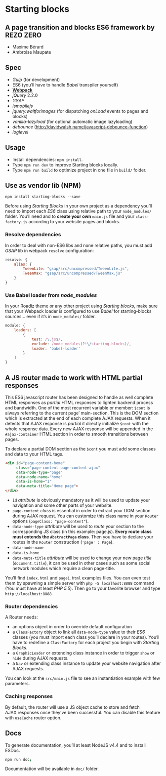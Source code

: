 # Starting blocks
## A page transition and blocks ES6 framework by REZO ZERO

- Maxime Bérard
- Ambroise Maupate

## Spec

- *Gulp* (for development)
- ES6 (you’ll have to handle *Babel* transpiler yourself)
- [**Webpack**](https://webpack.github.io/docs/)
- *jQuery* 2.2.0
- *GSAP*
- *ismobilejs*
- *jquery.waitforimages* (for dispatching *onLoad* events to pages and blocks)
- *vanilla-lazyload* (for optional automatic image lazyloading)
- *debounce* (http://davidwalsh.name/javascript-debounce-function)
- *loglevel*

## Usage

- Install dependencies: `npm install`.
- Type `npm run dev` to improve Starting blocks locally.
- Type `npm run build` to optimize project in one file in `build/` folder.

## Use as vendor lib (NPM)

```shell
npm install starting-blocks --save
```

Before using *Starting Blocks* in your own project as a dependency you’ll need to import each *ES6* class using relative path to your `node_modules/` folder. You’ll need and to **create your own** `main.js` file and your `class-factory.js` according to your website pages and blocks. 

### Resolve dependencies

In order to deal with non-ES6 libs and none relative paths, you must add *GSAP*
lib in webpack `resolve` configuration:

```js
resolve: {
    alias: {
        TweenLite: "gsap/src/uncompressed/TweenLite.js",
        TweenMax: "gsap/src/uncompressed/TweenMax.js"
    }
}
```

### Use Babel loader from *node_modules*

In your Roadiz theme or any other project using *Starting blocks*, make sure that your 
Webpack loader is configured to use *Babel* for starting-blocks sources… even if it’s in `node_modules/` folder.

```js
module: {
    loaders: [
        {
            test: /\.js$/,
            exclude: /node_modules(?!\/starting-blocks)/,
            loader: 'babel-loader'
        }
    ]
}
```


## A JS router made to work with HTML partial responses

This ES6 javascript router has been designed to handle as well complete HTML responses as
*partial* HTML responses to lighten backend process and bandwidth.
One of the most recurrent variable or member: `$cont` is always referring to the current page’ main-section.
This is the DOM section which is extracted at the end of each complete AJAX requests. When it detects that AJAX
response is *partial* it directly initialize `$cont` with the whole response data. Every new AJAX response will
be appended in the `#ajax-container` HTML section in order to smooth transitions between pages.

To declare a partial DOM section as the `$cont` you must add some classes and
data to your HTML tags.

```html
<div id="page-content-home"
     class="page-content page-content-ajax"
     data-node-type="page"
     data-node-name="home"
     data-is-home="1"
     data-meta-title="Home page">
</div>
```
- `id` *attribute* is obviously mandatory as it will be used to update your navigation and some other parts of your website.
- `page-content` *class* is essential in order to extract your DOM section during AJAX request. You can customize this class name in your `Router` options (`pageClass: "page-content"`).
- `data-node-type` *attribute* will be used to *route* your section to the corresponding JS class (in this example: page.js). **Every route class must extends the `AbstractPage` class**. Then you have to declare your routes in the `Router` construction (`'page' : Page`).
- `data-node-name`
- `data-is-home`
- `data-meta-title` *attribute* will be used to change your new page *title* (`document.title`), it can be used in other cases such as some social network modules which require a clean page-title.

You’ll find `index.html` and `page1.html` examples files. You can even test them
by spawning a simple server with `php -S localhost:8888` command (You must have at least *PHP 5.5*).
Then go to your favorite browser and type `http://localhost:8888`.

### Router dependencies

A Router needs:

- an options object in order to override default configuration
- a `ClassFactory` object to link all `data-node-type` value to their *ES6* classes (you must import each class you’ll declare in your routes). You‘ll have to redefine a `ClassFactory` for each project you begin with *Starting Blocks*.
- a `GraphicLoader` or extending class instance in order to trigger `show` or `hide` during AJAX requests.
- a `Nav` or extending class instance to update your website navigation after AJAX requests.

You can look at the `src/main.js` file to see an instantiation example with few parameters.

### Caching responses

By default, the router will use a JS object cache to store and fetch AJAX responses once they’ve been
successful. You can disable this feature with `useCache` router option.

## Docs

To generate documentation, you’ll at least NodeJS v4.4 and to install ESDoc.

```bash
npm run doc;
```

Documentation will be available in `doc/` folder.
